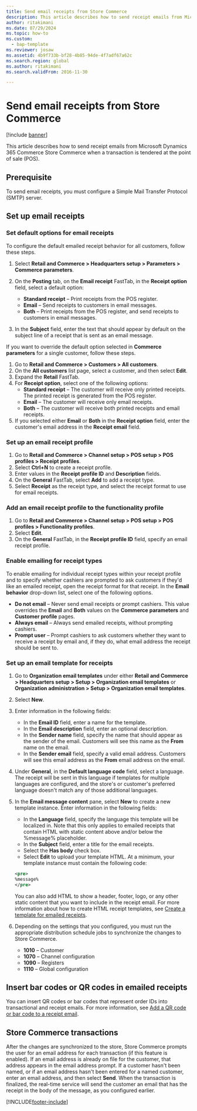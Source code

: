 ```yaml
---
title: Send email receipts from Store Commerce
description: This article describes how to send receipt emails from Microsoft Dynamics 365 Commerce Store Commerce when a transaction is tendered at the point of sale (POS).  
author: ritakimani
ms.date: 07/29/2024
ms.topic: how-to
ms.custom: 
  - bap-template
ms.reviewer: josaw
ms.assetid: 4b9f733b-bf28-4b85-94de-4f7adf67a62c
ms.search.region: global
ms.author: ritakimani
ms.search.validFrom: 2016-11-30

---
```


# Send email receipts from Store Commerce

[!include [banner](includes/banner.md)]

This article describes how to send receipt emails from Microsoft Dynamics 365 Commerce Store Commerce when a transaction is tendered at the point of sale (POS).

## Prerequisite

To send email receipts, you must configure a Simple Mail Transfer Protocol (SMTP) server.

## Set up email receipts

### Set default options for email receipts

To configure the default emailed receipt behavior for all customers, follow these steps.

1. Select **Retail and Commerce \> Headquarters setup \> Parameters \> Commerce parameters**.
1. On the **Posting** tab, on the **Email receipt** FastTab, in the **Receipt option** field, select a default option:

    - **Standard receipt** – Print receipts from the POS register.
    - **Email** – Send receipts to customers in email messages.
    - **Both** – Print receipts from the POS register, and send receipts to customers in email messages.

1. In the **Subject** field, enter the text that should appear by default on the subject line of a receipt that is sent as an email message.

If you want to override the default option selected in **Commerce parameters** for a single customer, follow these steps.

1. Go to **Retail and Commerce \> Customers \> All customers**.
1. On the **All customers** list page, select a customer, and then select **Edit**.
1. Expand the **Retail** FastTab. 
1. For **Receipt option**, select one of the following options:
    - **Standard receipt** – The customer will receive only printed receipts. The printed receipt is generated from the POS register.
    - **Email** – The customer will receive only email receipts.
    - **Both** – The customer will receive both printed receipts and email receipts.
1. If you selected either **Email** or **Both** in the **Receipt option** field, enter the customer's email address in the **Receipt email** field.

### Set up an email receipt profile

1. Go to **Retail and Commerce \> Channel setup \> POS setup \> POS profiles \> Receipt profiles**.
1. Select **Ctrl+N** to create a receipt profile.
1. Enter values in the **Receipt profile ID** and **Description** fields.
1. On the **General** FastTab, select **Add** to add a receipt type.
1. Select **Receipt** as the receipt type, and select the receipt format to use for email receipts.

### Add an email receipt profile to the functionality profile

1. Go to **Retail and Commerce \> Channel setup \> POS setup \> POS profiles \> Functionality profiles**.
1. Select **Edit**.
1. On the **General** FastTab, in the **Receipt profile ID** field, specify an email receipt profile.

### Enable emailing for receipt types

To enable emailing for individual receipt types within your receipt profile and to specify whether cashiers are prompted to ask customers if they'd like an emailed receipt, open the receipt format for that receipt. In the **Email behavior** drop-down list, select one of the following options. 
- **Do not email** – Never send email receipts or prompt cashiers. This value overrides the **Email** and **Both** values on the **Commerce parameters** and **Customer profile** pages.
- **Always email** – Always send emailed receipts, without prompting cashiers.
- **Prompt user** – Prompt cashiers to ask customers whether they want to receive a receipt by email and, if they do, what email address the receipt should be sent to.

### Set up an email template for receipts

1. Go to **Organization email templates** under either **Retail and Commerce \> Headquarters setup \> Setup \> Organization email templates** or **Organization administration \> Setup \> Organization email templates**.
1. Select **New**.
1. Enter information in the following fields:

    - In the **Email ID** field, enter a name for the template.
    - In the **Email description** field, enter an optional description.
    - In the **Sender name** field, specify the name that should appear as the sender of the email. Customers will see this name as the **From** name on the email.
    - In the **Sender email** field, specify a valid email address. Customers will see this email address as the **From** email address on the email.

1. Under **General**, in the **Default language code** field, select a language. The receipt will be sent in this language if templates for multiple languages are configured, and the store's or customer's preferred language doesn't match any of those additional languages. 
1. In the **Email message content** pane, select **New** to create a new template instance. Enter information in the following fields:

    - In the **Language** field, specify the language this template will be localized in. Note that this only applies to emailed receipts that contain HTML with static content above and/or below the %message% placeholder.
    - In the **Subject** field, enter a title for the email receipts.
    - Select the **Has body** check box.
    - Select **Edit** to upload your template HTML. At a minimum, your template instance must contain the following code: 

    ``` xml
    <pre>
    %message%
    </pre>
    ```

    You can also add HTML to show a header, footer, logo, or any other static content that you want to include in the receipt email. For more information about how to create HTML receipt templates, see [Create a template for emailed receipts](email-templates-transactions.md#create-a-template-for-emailed-receipts). 

1. Depending on the settings that you configured, you must run the appropriate distribution schedule jobs to synchronize the changes to Store Commerce.

    - **1010** – Customer
    - **1070** – Channel configuration
    - **1090** – Registers
    - **1110** – Global configuration

## Insert bar codes or QR codes in emailed receipts

You can insert QR codes or bar codes that represent order IDs into transactional and receipt emails. For more information, see [Add a QR code or bar code to a receipt email](add-qr-code-barcode-email.md#add-a-qr-code-or-bar-code-to-a-receipt-email). 

## Store Commerce transactions

After the changes are synchronized to the store, Store Commerce prompts the user for an email address for each transaction (if this feature is enabled). If an email address is already on file for the customer, that address appears in the email address prompt. If a customer hasn't been named, or if an email address hasn't been entered for a named customer, enter an email address, and then select **Send**. When the transaction is finalized, the real-time service will send the customer an email that has the receipt in the body of the message, as you configured earlier.


[!INCLUDE[footer-include](../includes/footer-banner.md)]
